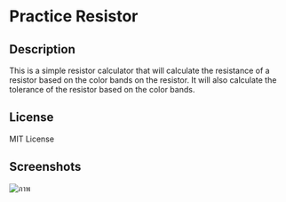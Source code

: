 # Practice Resistor

## Description
This is a simple resistor calculator that will calculate the resistance of a resistor based on the color bands on the resistor. It will also calculate the tolerance of the resistor based on the color bands.

## License
MIT License

## Screenshots
![ภาพ](https://user-images.githubusercontent.com/50146617/235371876-d1cfa4b2-7178-4140-9b4d-93f2b6829aa3.png)
